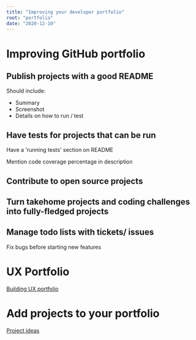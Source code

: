 ```yaml
---
title: "Improving your developer portfolio"
root: "portfolio"
date: "2020-12-10"
---
```


# Improving GitHub portfolio 
## Publish projects with a good README

Should include:
- Summary
- Screenshot
- Details on how to run / test

## Have tests for projects that can be run

Have a 'running tests' section on README

Mention code coverage percentage in description

## Contribute to open source projects

## Turn takehome projects and coding challenges into fully-fledged projects

## Manage todo lists with tickets/ issues

Fix bugs before starting new features

# UX Portfolio 

[Building UX portfolio](https://github.com/eliciaauduong/digital-garden/ux-portfolio)

# Add projects to your portfolio

[Project ideas](https://github.com/eliciaauduong/digital-garden/projects)